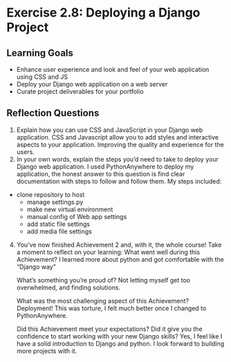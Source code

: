 # Exercise 2.8: Deploying a Django Project

## Learning Goals
- Enhance user experience and look and feel of your web application using CSS and JS
- Deploy your Django web application on a web server 
- Curate project deliverables for your portfolio

## Reflection Questions
1. Explain how you can use CSS and JavaScript in your Django web application.
    CSS and Javascript allow you to add styles and interactive aspects to your application. Improving the quality and experience for the users.
2. In your own words, explain the steps you’d need to take to deploy your Django web application. 
    I used PythonAnywhere to deploy my application, the honest answer to this question is find clear documentation with steps to follow and follow them. My steps included:	
  - clone repository to host
	- manage settings.py
	- make new virtual environment 
	- manual config of Web app settings
	- add static file settings
	- add media file settings

4. You’ve now finished Achievement 2 and, with it, the whole course! Take a moment to reflect on your learning:
    What went well during this Achievement? 
      I learned more about python and got comfortable with the “Django way”

    What’s something you’re proud of? 
      Not letting myself get too overwhelmed, and finding solutions.

    What was the most challenging aspect of this Achievement? 
      Deployment! This was torture, I felt much better once I changed to PythonAnywhere.

    Did this Achievement meet your expectations? Did it give you the confidence to start working with your new Django skills?
      Yes, I feel like I have a solid introduction to Django and python. I look forward to building more projects with it.

